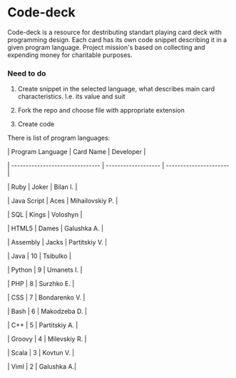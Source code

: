 # Code-deck

Code-deck is a resource for destributing standart playing card deck with programming design.
Each card has its own code snippet describing it in a given program language.
Project mission's based on collecting and expending money for charitable purposes.  

### Need to do

1. Create snippet in the selected language, what describes main card characteristics. 
I.e. its value and suit

2. Fork the repo and choose file with appropriate extension

3. Create code



There is list of program languages:

| Program Language | Card Name | Developer |

| ------------------------------- | ------------------- | ---------------------- |

| Ruby | Joker | Bilan I. |

| Java Script | Aces | Mihailovskiy P.  |

| SQL | Kings | Voloshyn | 

| HTML5 | Dames | Galushka A.  |

| Assembly | Jacks | Partitskiy V.  |

| Java | 10 | Tsibulko |

| Python | 9 | Umanets I.  |

| PHP | 8 | Surzhko E.  |

| CSS | 7 | Bondarenko V. |

| Bash | 6 | Makodzeba D.  |

| C++ | 5 | Partitskiy A.  |

| Groovy | 4 | Milevskiy R. |

| Scala | 3 | Kovtun V. |

| Viml | 2 | Galushka A.|








